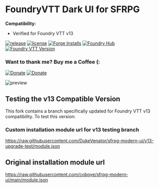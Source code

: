 # FoundryVTT Dark UI for SFRPG

**Compatibility:**
- Verified for Foundry VTT v13

[![release](https://img.shields.io/github/v/release/coboye/sfrpg-modern-ui?include_prereleases&label=latest%40GitHub%20)](https://github.com/coboye/sfrpg-modern-ui/releases/latest)
[![license](https://img.shields.io/github/license/coboye/sfrpg-modern-ui)](https://github.com/coboye/sfrpg-modern-ui/blob/main/LICENSE)
[![Forge Installs](https://img.shields.io/badge/dynamic/json?label=Forge%20Installs&query=package.installs&suffix=%25&url=https%3A%2F%2Fforge-vtt.com%2Fapi%2Fbazaar%2Fpackage%2Fsfrpg-modern-ui&colorB=4aa94a)](https://eu.forge-vtt.com/bazaar#package=sfrpg-modern-ui)
[![Foundry Hub](https://img.shields.io/endpoint?logoColor=white&url=https%3A%2F%2Fwww.foundryvtt-hub.com%2Fwp-json%2Fhubapi%2Fv1%2Fpackage%2Fsfrpg-modern-ui%2Fshield%2Fendorsements)](https://www.foundryvtt-hub.com/package/sfrpg-modern-ui/)
[![Foundry VTT Version](https://img.shields.io/badge/dynamic/json.svg?url=https%3A%2F%2Fraw.githubusercontent.com%2Fcoboye%2Fsfrpg-modern-ui%2Fmain%2Fmodule.json&label=Foundry%20VTT%20Version&query=$.compatibility.verified&colorB=orange)](https://foundryvtt.com/packages/sfrpg-modern-ui)

### Want to thank me? Buy me a Coffee (:
[![Donate](https://img.shields.io/badge/donate-Ko--fi-ff5f5f)](https://ko-fi.com/coboye)
[![Donate](https://img.shields.io/badge/donate-PayPal-0070ba.svg)](https://www.paypal.com/donate?business=6Q3NP6M9TE35L&item_name=GitHub+sfrpg-modern-ui&currency_code=EUR)

![preview](https://media3.giphy.com/media/FpAhaeNGzha5kasNHm/giphy.gif)

## Testing the v13 Compatible Version
This fork contains a branch specifically updated for Foundry VTT v13 compatibility. To test this version:

### Custom installation module url for v13 testing branch
https://raw.githubusercontent.com/DukeVenator/sfrpg-modern-ui/v13-upgrade-test/module.json

## Original installation module url
https://raw.githubusercontent.com/coboye/sfrpg-modern-ui/main/module.json
